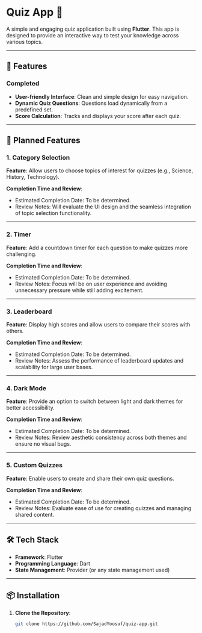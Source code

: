 # Quiz App 🧠

A simple and engaging quiz application built using **Flutter**. This app is designed to provide an interactive way to test your knowledge across various topics.

---

## 🚀 Features

### Completed
- **User-friendly Interface**: Clean and simple design for easy navigation.
- **Dynamic Quiz Questions**: Questions load dynamically from a predefined set.
- **Score Calculation**: Tracks and displays your score after each quiz.

---

## 🔮 Planned Features

### 1. Category Selection
**Feature**: Allow users to choose topics of interest for quizzes (e.g., Science, History, Technology).

**Completion Time and Review**:
- Estimated Completion Date: To be determined.
- Review Notes: Will evaluate the UI design and the seamless integration of topic selection functionality.

---

### 2. Timer
**Feature**: Add a countdown timer for each question to make quizzes more challenging.

**Completion Time and Review**:
- Estimated Completion Date: To be determined.
- Review Notes: Focus will be on user experience and avoiding unnecessary pressure while still adding excitement.

---

### 3. Leaderboard
**Feature**: Display high scores and allow users to compare their scores with others.

**Completion Time and Review**:
- Estimated Completion Date: To be determined.
- Review Notes: Assess the performance of leaderboard updates and scalability for large user bases.

---

### 4. Dark Mode
**Feature**: Provide an option to switch between light and dark themes for better accessibility.

**Completion Time and Review**:
- Estimated Completion Date: To be determined.
- Review Notes: Review aesthetic consistency across both themes and ensure no visual bugs.

---

### 5. Custom Quizzes
**Feature**: Enable users to create and share their own quiz questions.

**Completion Time and Review**:
- Estimated Completion Date: To be determined.
- Review Notes: Evaluate ease of use for creating quizzes and managing shared content.

---

## 🛠️ Tech Stack
- **Framework**: Flutter
- **Programming Language**: Dart
- **State Management**: Provider (or any state management used)

---

## 📦 Installation

1. **Clone the Repository**:
   ```bash
   git clone https://github.com/SajadYoosuf/quiz-app.git
